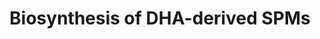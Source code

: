 ---
annotations:
- type: Pathway Ontology
  value: unsaturated fatty acid biosynthetic pathway
authors:
- ReactomeTeam
- DeSl
- Marvin M2
description: Docosahexaenoic acid (DHA), a major Ï‰-3 polyunsaturated fatty acid (PUFA)
  found in fish oil is the source of D-series resolvins (RvDs), one of the specialized
  proresolving mediators (SPMs) that show potent anti-inflammatory and pro-resolving
  actions (Molfino et al. 2017). The biosynthesis of RvDs occurs mainly during the
  process of inflammation when endothelial cells interact with leukocytes. Dietary
  DHA circulates in plasma or is present in cellular membranes as it can easily integrate
  into membranes. On injury or infection, DHA moves with edema into the tissue sites
  of acute inflammation where it is converted to exudate RvDs to interact with local
  immune cells (Kasuga et al. 2008). The initial transformation of DHA by aspirin-acetylated
  cyclooxygenase-2 or cyclooxygenase-mediated catalysis can produce stereospecific
  D-resolvins (18(R)- or 18(S)-RvDs respectively). Combinations of oxidation, reduction
  and hydrolysis reactions determine the type of D-resolvin formed (RvD1-6) (Serhan
  et al. 2002, Serhan & Petasis 2011, Serhan et al. 2014).   View original pathway
  at [http://www.reactome.org/PathwayBrowser/#DIAGRAM=9018677 Reactome].
last-edited: 2021-01-25
organisms:
- Homo sapiens
redirect_from:
- /index.php/Pathway:WP4439
- /instance/WP4439
schema-jsonld:
- '@context': https://schema.org/
  '@id': https://wikipathways.github.io/pathways/WP4439.html
  '@type': Dataset
  creator:
    '@type': Organization
    name: WikiPathways
  description: Docosahexaenoic acid (DHA), a major Ï‰-3 polyunsaturated fatty acid
    (PUFA) found in fish oil is the source of D-series resolvins (RvDs), one of the
    specialized proresolving mediators (SPMs) that show potent anti-inflammatory and
    pro-resolving actions (Molfino et al. 2017). The biosynthesis of RvDs occurs mainly
    during the process of inflammation when endothelial cells interact with leukocytes.
    Dietary DHA circulates in plasma or is present in cellular membranes as it can
    easily integrate into membranes. On injury or infection, DHA moves with edema
    into the tissue sites of acute inflammation where it is converted to exudate RvDs
    to interact with local immune cells (Kasuga et al. 2008). The initial transformation
    of DHA by aspirin-acetylated cyclooxygenase-2 or cyclooxygenase-mediated catalysis
    can produce stereospecific D-resolvins (18(R)- or 18(S)-RvDs respectively). Combinations
    of oxidation, reduction and hydrolysis reactions determine the type of D-resolvin
    formed (RvD1-6) (Serhan et al. 2002, Serhan & Petasis 2011, Serhan et al. 2014).   View
    original pathway at [http://www.reactome.org/PathwayBrowser/#DIAGRAM=9018677 Reactome].
  keywords:
  - '7-epi-MaR1 '
  - 17(R)-HDHA
  - '14(S),21(S)-diHDHA '
  - RvD3, RvD4
  - Maresins
  - AT-RvD1, AT-RvD2
  - 'O-acetyl-L-serine-PTGS2 '
  - 'CYP2D6 '
  - AT-RvD5
  - MaR1
  - LTC4S trimer
  - MaR-L1
  - DPEP
  - 17R(16)-epoxy-DHA
  - 'resolvin D4 '
  - GSH
  - 'AT-RvD6 '
  - NADPH
  - 'CYP2C9 '
  - 4S(5)-epoxy-17(S)-HDHA
  - 'LTA4H '
  - GSSG
  - GGT
  - PDX
  - H+
  - 17(S)-Hp-DHA
  - 14(S),21(S/R)-diHDHA
  - Protectins
  - AT-RvD3, AT-RvD4
  - 'RCTR3 '
  - 'Mg2+ '
  - H2O
  - 'AT-RvD5 '
  - RCTR3
  - '8-oxo-17(S)-RvD1 '
  - oxidised acceptor
  - 14(S)-Hp-DHA
  - 13(S),14(S)-epoxy-DHA
  - sulfido conjugates
  - 22-OH-(N)PD1
  - 'MCTR3 '
  - 'MaR-L2 '
  - 17(R)-Hp-DHA
  - Gly
  - MaR-L2
  - 17(S)-HDHA
  - NADP+
  - resolvin D5
  - 'Zn2+ '
  - 'resolvin D3 '
  - 'PCTR2 '
  - MaR2
  - CYP2E1
  - PCTR1
  - 'MCTR2 '
  - 'PCTR1 '
  - 7(S)-Hp-17(S)-HDHA
  - AT-RvD6
  - 'aspirin-triggered resolvin D5 '
  - 'RCTR1 '
  - 7(S),17(S)-diHp-DHA
  - 'aspirin-triggered resolvin D6 '
  - 'PTGS2 '
  - 'CYP3A4 '
  - '14(R),21(S)-diHDHA '
  - Ac-PTGS2 dimer
  - 'aspirin-triggered resolvin D3 '
  - 'heme b '
  - 14(S)-HDHA
  - CYP4
  - PCTR3
  - HPGD dimer
  - 4(S)-Hp-17(S)-HDHA
  - 'CYP2C8 '
  - 'EPHX2 '
  - '(N)PD1 '
  - 'Fe2+ '
  - 'resolvin D5 '
  - 'MCTR1 '
  - ALOX5
  - Lipoxygenase
  - AT-RvD1-6
  - MCTR3
  - RvD1
  - 14(R)-HDHA
  - 'PDX '
  - 16S,17S-epoxy-DHA
  - 'ALOX12 '
  - RvD1-6
  - PCTR2
  - '17(S)-oxo-RvD1 '
  - 7-epi-MaR1
  - '14(R),21(R)-diHDHA '
  - CYP1A1, CYP1A2
  - AT-(N)PD1
  - 7(S)-Hp-17(R)-HDHA
  - GSTM4 dimer
  - NAD+
  - 14(R),21(S/R)-diHDHA
  - 'MaR1 '
  - LTA4H:Zn2+
  - '14(R),21(S/R)-diHDHA '
  - O2
  - MCTR2
  - 7S(8)-epoxy-17(S)-HDHA
  - L-Glu
  - 7S(8)-epoxy-17(R)-HDHA
  - RCTR1
  - reduced acceptor
  - resolvin D6
  - MCTR1
  - 'CYP1A1 '
  - DHA
  - '22-OH-(N)PD1 '
  - 'CYP1A2 '
  - 'RCTR2 '
  - reductase
  - 'MaR2 '
  - 'resolvin D6 '
  - 'AT-(N)PD1 '
  - 'aspirin-triggered resolvin D4 '
  - 8-oxo-17(S)-RvD1
  - Hydroperoxy
  - Maresin-like SPMs
  - 7(S),14(S)-diHp-DHA
  - 4S(5)-epoxy-17(R)-HDHA
  - 'aspirin-triggered resolvin D2 '
  - EPHX2 dimer
  - RCTR2
  - 4(S)-Hp-17(R)-HDHA
  - CYP1A2,2C8,2C9,2D6,2E1,3A4
  - 'CYP2E1 '
  - 'PCTR3 '
  - (N)PD1
  - ALOX15
  - NADH
  - Epoxide hydrolase
  - '14(S),21(S/R)-diHDHA '
  - 'RvD1 '
  - ALOX12:Fe2+
  - 'AT-RvD1 '
  - 17(S)-oxo-RvD1,
  - GPX4-2
  - 'HPGD '
  - 'MaR-L1 '
  - 'LTC4S '
  - '14(S),21(R)-diHDHA '
  - 'RvD2 '
  - RvD1, RvD2
  - 'GSTM4 '
  license: CC0
  name: Biosynthesis of DHA-derived SPMs
seo: CreativeWork
title: Biosynthesis of DHA-derived SPMs
wpid: WP4439
---